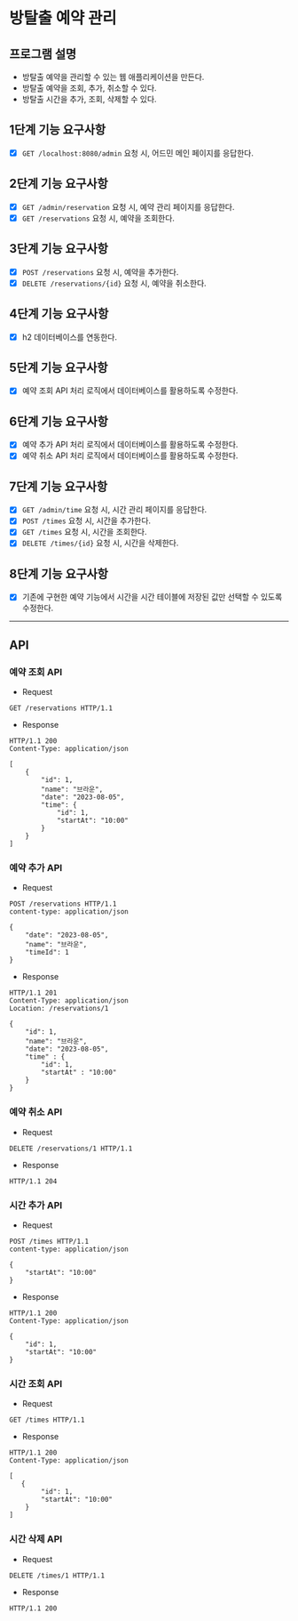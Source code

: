 # 방탈출 예약 관리

## 프로그램 설명

- 방탈출 예약을 관리할 수 있는 웹 애플리케이션을 만든다.
- 방탈출 예약을 조회, 추가, 취소할 수 있다.
- 방탈출 시간을 추가, 조회, 삭제할 수 있다.

## 1단계 기능 요구사항

- [x] `GET /localhost:8080/admin` 요청 시, 어드민 메인 페이지를 응답한다.

## 2단계 기능 요구사항

- [x] `GET /admin/reservation` 요청 시, 예약 관리 페이지를 응답한다.
- [x] `GET /reservations` 요청 시, 예약을 조회한다.

## 3단계 기능 요구사항

- [x] `POST /reservations` 요청 시, 예약을 추가한다.
- [x] `DELETE /reservations/{id}` 요청 시, 예약을 취소한다.

## 4단계 기능 요구사항

- [x] h2 데이터베이스를 연동한다.

## 5단계 기능 요구사항

- [x] 예약 조회 API 처리 로직에서 데이터베이스를 활용하도록 수정한다.

## 6단계 기능 요구사항

- [x] 예약 추가 API 처리 로직에서 데이터베이스를 활용하도록 수정한다.
- [x] 예약 취소 API 처리 로직에서 데이터베이스를 활용하도록 수정한다.

## 7단계 기능 요구사항

- [x] `GET /admin/time` 요청 시, 시간 관리 페이지를 응답한다.
- [x] `POST /times` 요청 시, 시간을 추가한다.
- [x] `GET /times` 요청 시, 시간을 조회한다.
- [x] `DELETE /times/{id}` 요청 시, 시간을 삭제한다.

## 8단계 기능 요구사항

- [x] 기존에 구현한 예약 기능에서 시간을 시간 테이블에 저장된 값만 선택할 수 있도록 수정한다.

---

## API

### 예약 조회 API

- Request
```
GET /reservations HTTP/1.1
```

- Response
```
HTTP/1.1 200 
Content-Type: application/json

[
    {
        "id": 1,
        "name": "브라운",
        "date": "2023-08-05",
        "time": {
            "id": 1,
            "startAt": "10:00"
        }
    }
]
```

### 예약 추가 API

- Request
```
POST /reservations HTTP/1.1
content-type: application/json

{
    "date": "2023-08-05",
    "name": "브라운",
    "timeId": 1
}
```

- Response
```
HTTP/1.1 201
Content-Type: application/json
Location: /reservations/1

{
    "id": 1,
    "name": "브라운",
    "date": "2023-08-05",
    "time" : {
        "id": 1,
        "startAt" : "10:00"
    }
}
```

### 예약 취소 API

- Request
```
DELETE /reservations/1 HTTP/1.1
```

- Response
```
HTTP/1.1 204
```

### 시간 추가 API

- Request
```
POST /times HTTP/1.1
content-type: application/json

{
    "startAt": "10:00"
}
```

- Response
```
HTTP/1.1 200
Content-Type: application/json

{
    "id": 1,
    "startAt": "10:00"
}
```

### 시간 조회 API

- Request
```
GET /times HTTP/1.1
```

- Response
```
HTTP/1.1 200 
Content-Type: application/json

[
   {
        "id": 1,
        "startAt": "10:00"
    }
]
```

### 시간 삭제 API

- Request
```
DELETE /times/1 HTTP/1.1
```

- Response
```
HTTP/1.1 200
```
